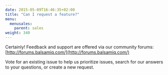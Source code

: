```yaml
---
date: 2015-05-09T16:46:35+02:00
title: "Can I request a feature?"
menu:
  menusales:
    parent: sales
weight: 340
---
```


Certainly! Feedback and support are offered via our community forums: [http://forums.balsamiq.com/](http://forums.balsamiq.com/)

Vote for an existing issue to help us prioritize issues, search for our answers to your questions, or create a new request.